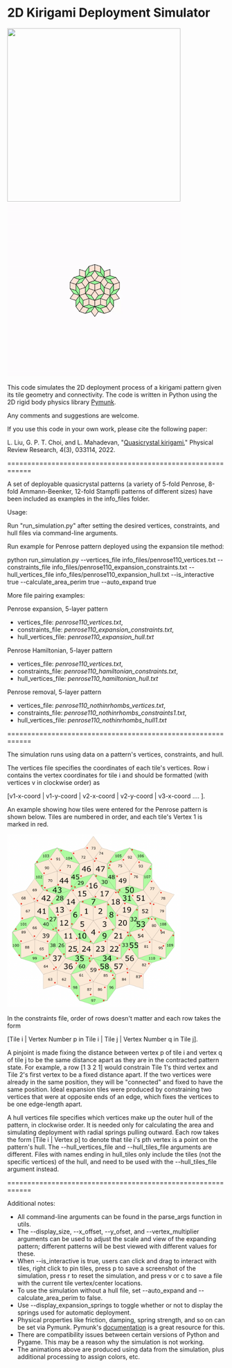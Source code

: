 # 2D Kirigami Deployment Simulator

<img src = "https://github.com/lliu12/kirigami_sim/blob/master/media/penrose_expansion.gif" width="400" height="400" /><img src = "https://github.com/lliu12/kirigami_sim/blob/master/media/penrose_hamiltonian.gif" width="400" height="400" /> 

This code simulates the 2D deployment process of a kirigami pattern given its tile geometry and connectivity. The code is written in Python using the 2D rigid body physics library [Pymunk](http://www.pymunk.org).

Any comments and suggestions are welcome. 

If you use this code in your own work, please cite the following paper:

L. Liu, G. P. T. Choi, and L. Mahadevan, "[Quasicrystal kirigami.](https://doi.org/10.1103/PhysRevResearch.4.033114)" Physical Review Research, 4(3), 033114, 2022.

============================================================

A set of deployable quasicrystal patterns (a variety of 5-fold Penrose, 8-fold Ammann-Beenker, 12-fold Stampfli patterns of different sizes) have been included as examples in the info_files folder.

Usage:

Run "run_simulation.py" after setting the desired vertices, constraints, and hull files via command-line arguments. 

Run example for Penrose pattern deployed using the expansion tile method:

python run_simulation.py --vertices_file info_files/penrose110_vertices.txt --constraints_file info_files/penrose110_expansion_constraints.txt --hull_vertices_file info_files/penrose110_expansion_hull.txt --is_interactive true --calculate_area_perim true --auto_expand true

More file pairing examples:

Penrose expansion,  5-layer pattern
* vertices_file: _penrose110_vertices.txt_, 
* constraints_file: _penrose110_expansion_constraints.txt_, 
* hull_vertices_file: _penrose110_expansion_hull.txt_

Penrose Hamiltonian, 5-layer pattern
* vertices_file: _penrose110_vertices.txt_, 
* constraints_file: _penrose110_hamiltonian_constraints.txt_, 
* hull_vertices_file: _penrose110_hamiltonian_hull.txt_

Penrose removal, 5-layer pattern
* vertices_file: _penrose110_nothinrhombs_vertices.txt_, 
* constraints_file: _penrose110_nothinrhombs_constraints1.txt_, 
* hull_vertices_file: _penrose110_nothinrhombs_hull1.txt_

============================================================

The simulation runs using data on a pattern's vertices, constraints, and hull. 

The vertices file specifies the coordinates of each tile's vertices. Row i contains the vertex coordinates for tile i and should be formatted (with vertices v in clockwise order) as 

[v1-x-coord | v1-y-coord | v2-x-coord | v2-y-coord | v3-x-coord .... ].

An example showing how tiles were entered for the Penrose pattern is shown below. Tiles are numbered in order, and each tile's Vertex 1 is marked in red.

<img src = "https://github.com/lliu12/kirigami_sim/blob/master/media/vertices_example.png" width="400" height="400" /> 

In the constraints file, order of rows doesn't matter and each row takes the form 

[Tile i | Vertex Number p in Tile i | Tile j | Vertex Number q in Tile j].

A pinjoint is made fixing the distance between vertex p of tile i and vertex q of tile j to be the same distance apart as they are in the contracted pattern state. For example, a row [1 3 2 1] would constrain Tile 1's third vertex and Tile 2's first vertex to be a fixed distance apart. If the two vertices were already in the same position, they will be "connected" and fixed to have the same position. Ideal expansion tiles were produced by constraining two vertices that were at opposite ends of an edge, which fixes the vertices to be one edge-length apart.

A hull vertices file specifies which vertices make up the outer hull of the pattern, in clockwise order. It is needed only for calculating the area and simulating deployment with radial springs pulling outward. Each row takes the form [Tile i | Vertex p] to denote that tile i's pth vertex is a point on the pattern's hull. The --hull_vertices_file and --hull_tiles_file arguments are different. Files with names ending in hull_tiles only include the tiles (not the specific vertices) of the hull, and need to be used with the --hull_tiles_file argument instead.

============================================================

Additional notes:
* All command-line arguments can be found in the parse_args function in utils.
* The --display_size, --x_offset, --y_ofset, and --vertex_multiplier arguments can be used to adjust the scale and view of the expanding pattern; different patterns will be best viewed with different values for these.
* When --is_interactive is true, users can click and drag to interact with tiles, right click to pin tiles, press p to save a screenshot of the simulation, press r to reset the simulation, and press v or c to save a file with the current tile vertex/center locations.
* To use the simulation without a hull file, set --auto_expand and --calculate_area_perim to false.
* Use --display_expansion_springs to toggle whether or not to display the springs used for automatic deployment.
* Physical properties like friction, damping, spring strength, and so on can be set via Pymunk. Pymunk's [documentation](http://www.pymunk.org/en/latest/pymunk.html) is a great resource for this.
* There are compatibility issues between certain versions of Python and Pygame. This may be a reason why the simulation is not working.
* The animations above are produced using data from the simulation, plus additional processing to assign colors, etc.




